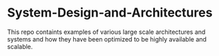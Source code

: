 # System-Design-and-Architectures
This repo containts examples of various large scale architectures and systems
and how they have been optimized to be highly available and scalable.